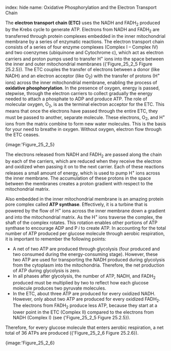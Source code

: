 index: hide
name: Oxidative Phosphorylation and the Electron Transport Chain

The  **electron transport chain (ETC)** uses the NADH and FADH<sub>2</sub> produced by the Krebs cycle to generate ATP. Electrons from NADH and FADH<sub>2</sub> are transferred through protein complexes embedded in the inner mitochondrial membrane by a series of enzymatic reactions. The electron transport chain consists of a series of four enzyme complexes (Complex I – Complex IV) and two coenzymes (ubiquinone and Cytochrome c), which act as electron carriers and proton pumps used to transfer H<sup>+</sup> ions into the space between the inner and outer mitochondrial membranes ({'Figure_25_2_5 Figure 25.2.5}). The ETC couples the transfer of electrons between a donor (like NADH) and an electron acceptor (like O<sub>2</sub>) with the transfer of protons (H<sup>+</sup> ions) across the inner mitochondrial membrane, enabling the process of  **oxidative phosphorylation**. In the presence of oxygen, energy is passed, stepwise, through the electron carriers to collect gradually the energy needed to attach a phosphate to ADP and produce ATP. The role of molecular oxygen, O<sub>2</sub>, is as the terminal electron acceptor for the ETC. This means that once the electrons have passed through the entire ETC, they must be passed to another, separate molecule. These electrons, O<sub>2</sub>, and H<sup>+</sup> ions from the matrix combine to form new water molecules. This is the basis for your need to breathe in oxygen. Without oxygen, electron flow through the ETC ceases.


{image:'Figure_25_2_5}
        

The electrons released from NADH and FADH<sub>2</sub> are passed along the chain by each of the carriers, which are reduced when they receive the electron and oxidized when passing it on to the next carrier. Each of these reactions releases a small amount of energy, which is used to pump H<sup>+</sup> ions across the inner membrane. The accumulation of these protons in the space between the membranes creates a proton gradient with respect to the mitochondrial matrix.

Also embedded in the inner mitochondrial membrane is an amazing protein pore complex called  **ATP synthase**. Effectively, it is a turbine that is powered by the flow of H<sup>+ </sup>ions across the inner membrane down a gradient and into the mitochondrial matrix. As the H<sup>+ </sup>ions traverse the complex, the shaft of the complex rotates. This rotation enables other portions of ATP synthase to encourage ADP and P *i* to create ATP. In accounting for the total number of ATP produced per glucose molecule through aerobic respiration, it is important to remember the following points:

  * A net of two ATP are produced through glycolysis (four produced and two consumed during the energy-consuming stage). However, these two ATP are used for transporting the NADH produced during glycolysis from the cytoplasm into the mitochondria. Therefore, the net production of ATP during glycolysis is zero.
  * In all phases after glycolysis, the number of ATP, NADH, and FADH<sub>2</sub> produced must be multiplied by two to reflect how each glucose molecule produces two pyruvate molecules.
  * In the ETC, about three ATP are produced for every oxidized NADH. However, only about two ATP are produced for every oxidized FADH<sub>2</sub>. The electrons from FADH<sub>2</sub> produce less ATP, because they start at a lower point in the ETC (Complex II) compared to the electrons from NADH (Complex I) (see {'Figure_25_2_5 Figure 25.2.5}).

Therefore, for every glucose molecule that enters aerobic respiration, a net total of 36 ATPs are produced ({'Figure_25_2_6 Figure 25.2.6}).


{image:'Figure_25_2_6}
        
